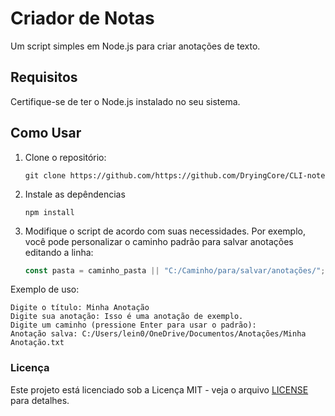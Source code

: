 # Criador de Notas

Um script simples em Node.js para criar anotações de texto.

## Requisitos

Certifique-se de ter o Node.js instalado no seu sistema.

## Como Usar

1. Clone o repositório:

   ```
   git clone https://github.com/https://github.com/DryingCore/CLI-note
   ```
   
2. Instale as depêndencias 

   ```
   npm install
   ```

3. Modifique o script de acordo com suas necessidades. Por exemplo, você pode personalizar o caminho padrão para salvar anotações editando a linha:

   ```javascript
   const pasta = caminho_pasta || "C:/Caminho/para/salvar/anotações/";

Exemplo de uso:
```
Digite o título: Minha Anotação
Digite sua anotação: Isso é uma anotação de exemplo.
Digite um caminho (pressione Enter para usar o padrão):
Anotação salva: C:/Users/lein0/OneDrive/Documentos/Anotações/Minha Anotação.txt
```

### Licença

Este projeto está licenciado sob a Licença MIT - veja o arquivo [LICENSE](LICENSE.md) para detalhes.


